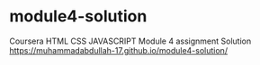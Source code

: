 # module4-solution
Coursera HTML CSS JAVASCRIPT Module 4 assignment Solution
https://muhammadabdullah-17.github.io/module4-solution/
